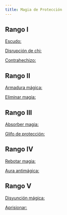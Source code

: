 ```yaml
---
title: Magia de Protección
---
```


## Rango I

<u>Escudo:</u> 

<u>Disrupción de chi:</u>

<u>Contrahechizo:</u>

## Rango II

<u>Armadura mágica:</u>

<u>Eliminar magia:</u>

## Rango III

<u>Absorber magia:</u>

<u>Glifo de protección:</u>

## Rango IV

<u>Rebotar magia:</u>

<u>Aura antimágica:</u>

## Rango V 

<u>Disyunción mágica:</u>

<u>Aprisionar:</u>